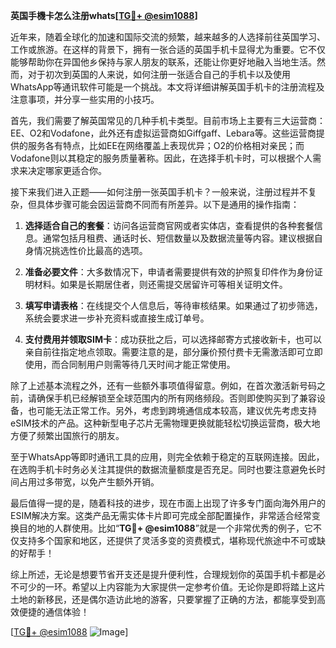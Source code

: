 **英国手機卡怎么注册whats[[TG💪+ @esim1088](https://t.me/s/esim1088)]**

近年来，随着全球化的加速和国际交流的频繁，越来越多的人选择前往英国学习、工作或旅游。在这样的背景下，拥有一张合适的英国手机卡显得尤为重要。它不仅能够帮助你在异国他乡保持与家人朋友的联系，还能让你更好地融入当地生活。然而，对于初次到英国的人来说，如何注册一张适合自己的手机卡以及使用WhatsApp等通讯软件可能是一个挑战。本文将详细讲解英国手机卡的注册流程及注意事项，并分享一些实用的小技巧。

首先，我们需要了解英国常见的几种手机卡类型。目前市场上主要有三大运营商：EE、O2和Vodafone，此外还有虚拟运营商如Giffgaff、Lebara等。这些运营商提供的服务各有特点，比如EE在网络覆盖上表现优异；O2的价格相对亲民；而Vodafone则以其稳定的服务质量著称。因此，在选择手机卡时，可以根据个人需求来决定哪家更适合你。

接下来我们进入正题——如何注册一张英国手机卡？一般来说，注册过程并不复杂，但具体步骤可能会因运营商不同而有所差异。以下是通用的操作指南：

1. **选择适合自己的套餐**：访问各运营商官网或者实体店，查看提供的各种套餐信息。通常包括月租费、通话时长、短信数量以及数据流量等内容。建议根据自身情况挑选性价比最高的选项。

2. **准备必要文件**：大多数情况下，申请者需要提供有效的护照复印件作为身份证明材料。如果是长期居住者，则还需提交居留许可等相关证明文件。

3. **填写申请表格**：在线提交个人信息后，等待审核结果。如果通过了初步筛选，系统会要求进一步补充资料或直接生成订单号。

4. **支付费用并领取SIM卡**：成功获批之后，可以选择邮寄方式接收新卡，也可以亲自前往指定地点领取。需要注意的是，部分廉价预付费卡无需激活即可立即使用，而合同制用户则需等待几天时间才能正常使用。

除了上述基本流程之外，还有一些额外事项值得留意。例如，在首次激活新号码之前，请确保手机已经解锁至全球范围内的所有网络频段。否则即使购买到了兼容设备，也可能无法正常工作。另外，考虑到跨境通信成本较高，建议优先考虑支持eSIM技术的产品。这种新型电子芯片无需物理更换就能轻松切换运营商，极大地方便了频繁出国旅行的朋友。

至于WhatsApp等即时通讯工具的应用，则完全依赖于稳定的互联网连接。因此，在选购手机卡时务必关注其提供的数据流量额度是否充足。同时也要注意避免长时间占用过多带宽，以免产生额外开销。

最后值得一提的是，随着科技的进步，现在市面上出现了许多专门面向海外用户的ESIM解决方案。这类产品无需实体卡片即可完成全部配置操作，非常适合经常变换目的地的人群使用。比如“**TG💪+ @esim1088**”就是一个非常优秀的例子，它不仅支持多个国家和地区，还提供了灵活多变的资费模式，堪称现代旅途中不可或缺的好帮手！

综上所述，无论是想要节省开支还是提升便利性，合理规划你的英国手机卡都是必不可少的一环。希望以上内容能为大家提供一定参考价值。无论你是即将踏上这片土地的新移民，还是偶尔造访此地的游客，只要掌握了正确的方法，都能享受到高效便捷的通信体验！

[[TG💪+ @esim1088](https://t.me/s/esim1088) ![Image](https://i.postimg.cc/4NQfJmqS/Snipaste-2025-05-13-00-14-12.png)]
